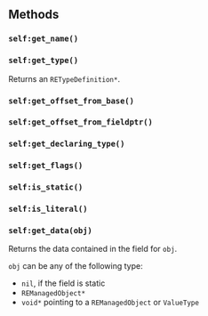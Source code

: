 ## Methods
### `self:get_name()`
### `self:get_type()`
Returns an `RETypeDefinition*`.
### `self:get_offset_from_base()`
### `self:get_offset_from_fieldptr()`
### `self:get_declaring_type()`
### `self:get_flags()`
### `self:is_static()`
### `self:is_literal()`
### `self:get_data(obj)`
Returns the data contained in the field for `obj`. 

`obj` can be any of the following type:
  - `nil`, if the field is static
  - `REManagedObject*`
  - `void*` pointing to a `REManagedObject` or `ValueType`
